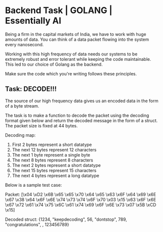 # Backend Task | GOLANG | Essentially AI

Being a firm in the capital markets of India, we have to work with huge amounts of data. You can think of a data packet flowing into the system every nanosecond.

Working with this high frequency of data needs our systems to be extremely robust and error tolerant while keeping the code maintainable. This led to our choice of Golang as the backend.

Make sure the code which you're writing follows these principles.

## Task: DECODE!!!

The source of our high frequency data gives us an encoded data in the form of a byte stream.

The task is to make a function to decode the packet using the decoding format given below and return the decoded message in the form of a struct. The packet size is fixed at 44 bytes.

Decoding map:
1. First 2 bytes represent a short datatype
2. The next 12 bytes represent 12 characters
3. The next 1 byte represent a single byte
4. The next 8 bytes represent 8 characters
5. The next 2 bytes represent a short datatype
6. The next 15 bytes represent 15 characters
7. The next 4 bytes represent a long datatype

Below is a sample test case:

Packet: [\x04 \xD2 \x6B \x65 \x65 \x70 \x64 \x65 \x63 \x6F \x64 \x69 \x6E \x67 \x38 \x64 \x6F \x6E \x74 \x73 \x74 \x6F \x70 \x03 \x15 \x63 \x6F \x6E \x67 \x72 \x61 \x74 \x75 \x6C \x61 \x74 \x69 \x6F \x6E \x73 \x07 \x5B \xCD \x15]

Decoded struct: {1234, "keepdecoding", 56, "dontstop", 789, "congratulations", , 123456789}